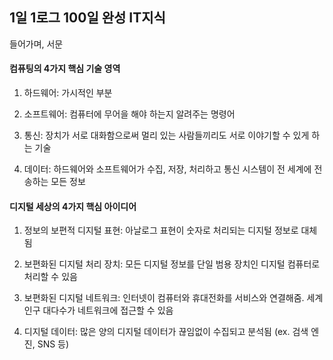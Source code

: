 ## 1일 1로그 100일 완성 IT지식

들어가며, 서문

#### 컴퓨팅의 4가지 핵심 기술 영역

1. 하드웨어: 가시적인 부분

2. 소프트웨어: 컴퓨터에 무어을 해야 하는지 알려주는 명령어

3. 통신: 장치가 서로 대화함으로써 멀리 있는 사람들끼리도 서로 이야기할 수 있게 하는 기술

4. 데이터: 하드웨어와 소프트웨어가 수집, 저장, 처리하고 통신 시스템이 전 세계에 전송하는 모든 정보

#### 디지털 세상의 4가지 핵심 아이디어

1. 정보의 보편적 디지털 표현: 아날로그 표현이 숫자로 처리되는 디지털 정보로 대체됨

2. 보편화된 디지털 처리 장치: 모든 디지털 정보를 단일 범용 장치인 디지털 컴퓨터로 처리할 수 있음

3. 보편화된 디지털 네트워크: 인터넷이 컴퓨터와 휴대전화를 서비스와 연결해줌. 세계 인구 대다수가 네트워크에 접근할 수 있음

4. 디지털 데이터: 많은 양의 디지털 데이터가 끊임없이 수집되고 분석됨 (ex. 검색 엔진, SNS 등)
